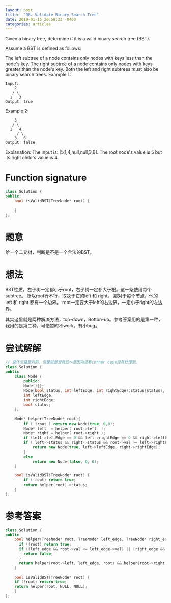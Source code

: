```yaml
---
layout: post
title:  "98. Validate Binary Search Tree"
date: 2019-01-15 20:58:23 -0400
categories: articles
---
```

Given a binary tree, determine if it is a valid binary search tree (BST).

Assume a BST is defined as follows:

The left subtree of a node contains only nodes with keys less than the node's key.
The right subtree of a node contains only nodes with keys greater than the node's key.
Both the left and right subtrees must also be binary search trees.
Example 1:
```
Input:
    2
   / \
  1   3
Output: true
```
Example 2:
```
    5
   / \
  1   4
     / \
    3   6
Output: false
```
Explanation: The input is: [5,1,4,null,null,3,6]. The root node's value is 5 but its right child's value is 4.
# Function signature
```c++
class Solution {
public:
    bool isValidBST(TreeNode* root) {
        
    }
};
```
# 题意
给一个二叉树，判断是不是一个合法的BST。
# 想法
BST性质，左子树一定都小于root，右子树一定都大于根。这一条使用每个subtree。
所以root行不行，取决于它的left 和 right。 那对于每个节点，他的 left 和 right 都有一个边界。
root一定要大于left的右边界，一定小于right的左边界。

其实这里就是两种解决方法，top-down，Botton-up。参考答案用的是第一种，我用的是第二种，可惜暂时不work，有小bug。
# 尝试解解
```c++
// 总体思路是对的，但是就是没有过～是因为还有corner case没有处理到。
class Solution {
public:
	class Node {
        public:
		Node(){};
		Node(bool status, int leftEdge, int rightEdge):status(status), leftEdge(leftEdge), rightEdge(rightEdge){};
		int leftEdge;
		int rightEdge;
		bool status;
	};
    
	Node* helper(TreeNode* root){
		if ( !root ) return new Node(true, 0,0);
		Node* left  = helper( root->left  );
		Node* right = helper( root->right );
        if (left->leftEdge == 0 && left->rightEdge == 0 && right->leftEdge == 0 && right->rightEdge == 0) return new Node(true, root->val, root->val); 
		if ( left->status && right->status && root->val >= left->rightEdge && root ->val < right->leftEdge){
			return new Node(true, left->leftEdge, right->rightEdge);
		}
		else
			return new Node(false, 0, 0);
	}

    bool isValidBST(TreeNode* root) {
    	if (!root) return true;
        return helper(root)->status;
    }
};
```
# 参考答案
```c++
class Solution {
public:
    bool helper(TreeNode* root, TreeNode* left_edge, TreeNode* right_edge){
      if (!root) return true;
      if ((left_edge && root->val <= left_edge->val) || (right_edge && root->val >= right_edge->val)){
        return false;
      }
      return helper(root->left, left_edge, root) && helper(root->right, root, right_edge);
    }

    bool isValidBST(TreeNode* root) {
    if (!root) return true;  
    return helper(root, NULL, NULL);
    }
};
```
